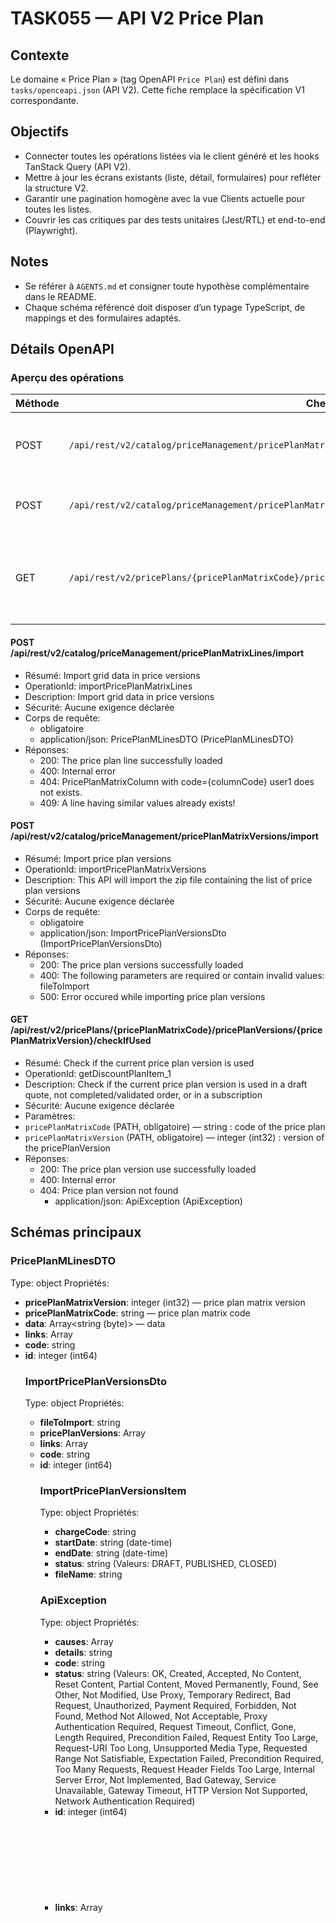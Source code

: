 # TASK055 — API V2 Price Plan

## Contexte
Le domaine « Price Plan » (tag OpenAPI `Price Plan`) est défini dans `tasks/openceapi.json` (API V2). Cette fiche remplace la spécification V1 correspondante.

## Objectifs
- Connecter toutes les opérations listées via le client généré et les hooks TanStack Query (API V2).
- Mettre à jour les écrans existants (liste, détail, formulaires) pour refléter la structure V2.
- Garantir une pagination homogène avec la vue Clients actuelle pour toutes les listes.
- Couvrir les cas critiques par des tests unitaires (Jest/RTL) et end-to-end (Playwright).

## Notes
- Se référer à `AGENTS.md` et consigner toute hypothèse complémentaire dans le README.
- Chaque schéma référencé doit disposer d’un typage TypeScript, de mappings et des formulaires adaptés.

## Détails OpenAPI

### Aperçu des opérations

| Méthode | Chemin | Résumé | OperationId |
| --- | --- | --- | --- |
| POST | `/api/rest/v2/catalog/priceManagement/pricePlanMatrixLines/import` | Import grid data in price versions | importPricePlanMatrixLines |
| POST | `/api/rest/v2/catalog/priceManagement/pricePlanMatrixVersions/import` | Import price plan versions | importPricePlanMatrixVersions |
| GET | `/api/rest/v2/pricePlans/{pricePlanMatrixCode}/pricePlanVersions/{pricePlanMatrixVersion}/checkIfUsed` | Check if the current price plan version is used | getDiscountPlanItem_1 |

#### POST /api/rest/v2/catalog/priceManagement/pricePlanMatrixLines/import

- Résumé: Import grid data in price versions
- OperationId: importPricePlanMatrixLines
- Description: Import grid data in price versions
- Sécurité: Aucune exigence déclarée
- Corps de requête:
  - obligatoire
  - application/json: PricePlanMLinesDTO (PricePlanMLinesDTO)
- Réponses:
  - 200: The price plan line successfully loaded
  - 400: Internal error
  - 404: PricePlanMatrixColumn with code={columnCode} user1 does not exists.
  - 409: A line having similar values already exists!

#### POST /api/rest/v2/catalog/priceManagement/pricePlanMatrixVersions/import

- Résumé: Import price plan versions
- OperationId: importPricePlanMatrixVersions
- Description: This API will import the zip file containing the list of price plan versions
- Sécurité: Aucune exigence déclarée
- Corps de requête:
  - obligatoire
  - application/json: ImportPricePlanVersionsDto (ImportPricePlanVersionsDto)
- Réponses:
  - 200: The price plan versions successfully loaded
  - 400: The following parameters are required or contain invalid values: fileToImport
  - 500: Error occured while importing price plan versions

#### GET /api/rest/v2/pricePlans/{pricePlanMatrixCode}/pricePlanVersions/{pricePlanMatrixVersion}/checkIfUsed

- Résumé: Check if the current price plan version is used
- OperationId: getDiscountPlanItem_1
- Description: Check if the current price plan version is used in a draft quote, not completed/validated order, or in a subscription
- Sécurité: Aucune exigence déclarée
- Paramètres:
- `pricePlanMatrixCode` (PATH, obligatoire) — string : code of the price plan 
- `pricePlanMatrixVersion` (PATH, obligatoire) — integer (int32) : version of the pricePlanVersion
- Réponses:
  - 200: The price plan version use successfully loaded
  - 400: Internal error
  - 404: Price plan version not found
    - application/json: ApiException (ApiException)

## Schémas principaux

### PricePlanMLinesDTO
Type: object
Propriétés:
- **pricePlanMatrixVersion**: integer (int32) — price plan matrix version
- **pricePlanMatrixCode**: string — price plan matrix code
- **data**: Array<string (byte)> — data
- **links**: Array<object>
- **code**: string
- **id**: integer (int64)

### ImportPricePlanVersionsDto
Type: object
Propriétés:
- **fileToImport**: string
- **pricePlanVersions**: Array<ImportPricePlanVersionsItem>
- **links**: Array<object>
- **code**: string
- **id**: integer (int64)

### ImportPricePlanVersionsItem
Type: object
Propriétés:
- **chargeCode**: string
- **startDate**: string (date-time)
- **endDate**: string (date-time)
- **status**: string (Valeurs: DRAFT, PUBLISHED, CLOSED)
- **fileName**: string

### ApiException
Type: object
Propriétés:
- **causes**: Array<Cause>
- **details**: string
- **code**: string
- **status**: string (Valeurs: OK, Created, Accepted, No Content, Reset Content, Partial Content, Moved Permanently, Found, See Other, Not Modified, Use Proxy, Temporary Redirect, Bad Request, Unauthorized, Payment Required, Forbidden, Not Found, Method Not Allowed, Not Acceptable, Proxy Authentication Required, Request Timeout, Conflict, Gone, Length Required, Precondition Failed, Request Entity Too Large, Request-URI Too Long, Unsupported Media Type, Requested Range Not Satisfiable, Expectation Failed, Precondition Required, Too Many Requests, Request Header Fields Too Large, Internal Server Error, Not Implemented, Bad Gateway, Service Unavailable, Gateway Timeout, HTTP Version Not Supported, Network Authentication Required)
- **id**: integer (int64)
- **links**: Array<object>

### Cause
Type: object
Propriétés:
- **causeMessage**: string

---

_Dernière mise à jour générée automatiquement à partir de `tasks/openceapi.json`. Régénérez après toute évolution du schéma OpenAPI._
